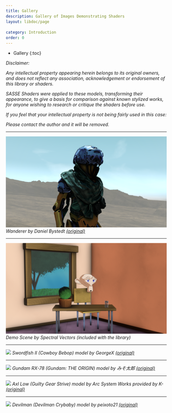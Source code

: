 ```yaml
---
title: Gallery
description: Gallery of Images Demonstrating Shaders
layout: libdoc/page

category: Introduction
order: 0
---
```

- Gallery
{:toc}

_Disclaimer:_

_Any intellectual property appearing herein belongs to its original owners, and does not reflect any association, acknowledgement or endorsement of this library or shaders._

_SASSE Shaders were applied to these models, transforming their appearance, to give a basis for comparison against known stylized works, for anyone wishing to research or critique the shaders before use._

_If you feel that your intellectual property is not being fairly used in this case:_ 

_Please contact the author and it will be removed._

---
[![Wanderer](/assets/Wanderer_SASSE.png)](/sasse-docs/assets/Wanderer_SASSE.png)
_Wanderer by Daniel Bystedt [(original)](https://dbystedt.artstation.com/projects/Aa4mm)_

---
[![](/assets/SASSE_Demo_41.png)](/sasse-docs/assets/SASSE_Demo_41.png)
_Demo Scene by Spectral Vectors (included with the library)_

---
[![](/assets/SwordfishII_SASSE.png)](/sasse-docs/assets/SwordfishII_SASSE.png)
_Swordfish II (Cowboy Bebop) model by GeorgeX [(original)](https://sketchfab.com/3d-models/swordfish-ii-fan-art-aac759579ac54b4eaa97887a0129e75c)_

---
[![](/assets/Gundam_RX-78_SASSE.png)](/sasse-docs/assets/Gundam_RX-78_SASSE.png)
_Gundam RX-78 (Gundam: THE ORIGIN) model by みそ太郎 [(original)](https://sketchfab.com/3d-models/the-origingundamthe-origin-ver-b1fbcc97214a431bbc024f7bc929c41a)_

---
[![](/assets/AxlLow_GGStrive_SASSE.png)](/sasse-docs/assets/AxlLow_GGStrive_SASSE.png)
_Axl Low (Guilty Gear Strive) model by Arc System Works provided by K- [(original)](https://sketchfab.com/3d-models/axl-low-guilty-gear-arc-system-works-1c22a4f83611443e9a667c511aac1d10)_

---
[![](/assets/Devilman_SASSE.png)](/sasse-docs/assets/Devilman_SASSE.png)
_Devilman (Devilman Crybaby) model by peixoto21 [(original)](https://sketchfab.com/3d-models/devilmandevilman-crybaby-bd391dc7295040b9bfa696f0d400c4f6)_
